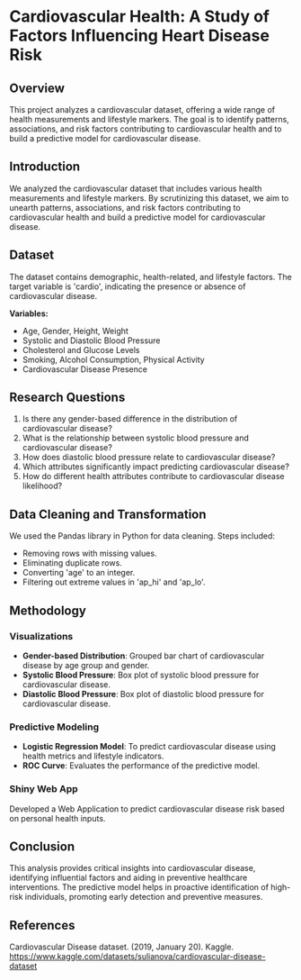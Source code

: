 # Cardiovascular Health: A Study of Factors Influencing Heart Disease Risk

## Overview
This project analyzes a cardiovascular dataset, offering a wide range of health measurements and lifestyle markers. The goal is to identify patterns, associations, and risk factors contributing to cardiovascular health and to build a predictive model for cardiovascular disease.

## Introduction
We analyzed the cardiovascular dataset that includes various health measurements and lifestyle markers. By scrutinizing this dataset, we aim to unearth patterns, associations, and risk factors contributing to cardiovascular health and build a predictive model for cardiovascular disease.

## Dataset
The dataset contains demographic, health-related, and lifestyle factors. The target variable is 'cardio', indicating the presence or absence of cardiovascular disease.

**Variables:**
- Age, Gender, Height, Weight
- Systolic and Diastolic Blood Pressure
- Cholesterol and Glucose Levels
- Smoking, Alcohol Consumption, Physical Activity
- Cardiovascular Disease Presence

## Research Questions
1. Is there any gender-based difference in the distribution of cardiovascular disease?
2. What is the relationship between systolic blood pressure and cardiovascular disease?
3. How does diastolic blood pressure relate to cardiovascular disease?
4. Which attributes significantly impact predicting cardiovascular disease?
5. How do different health attributes contribute to cardiovascular disease likelihood?

## Data Cleaning and Transformation
We used the Pandas library in Python for data cleaning. Steps included:
- Removing rows with missing values.
- Eliminating duplicate rows.
- Converting 'age' to an integer.
- Filtering out extreme values in 'ap_hi' and 'ap_lo'.

## Methodology
### Visualizations
- **Gender-based Distribution**: Grouped bar chart of cardiovascular disease by age group and gender.
- **Systolic Blood Pressure**: Box plot of systolic blood pressure for cardiovascular disease.
- **Diastolic Blood Pressure**: Box plot of diastolic blood pressure for cardiovascular disease.

### Predictive Modeling
- **Logistic Regression Model**: To predict cardiovascular disease using health metrics and lifestyle indicators.
- **ROC Curve**: Evaluates the performance of the predictive model.

### Shiny Web App
Developed a Web Application to predict cardiovascular disease risk based on personal health inputs.

## Conclusion
This analysis provides critical insights into cardiovascular disease, identifying influential factors and aiding in preventive healthcare interventions. The predictive model helps in proactive identification of high-risk individuals, promoting early detection and preventive measures.

## References
Cardiovascular Disease dataset. (2019, January 20). Kaggle. https://www.kaggle.com/datasets/sulianova/cardiovascular-disease-dataset
